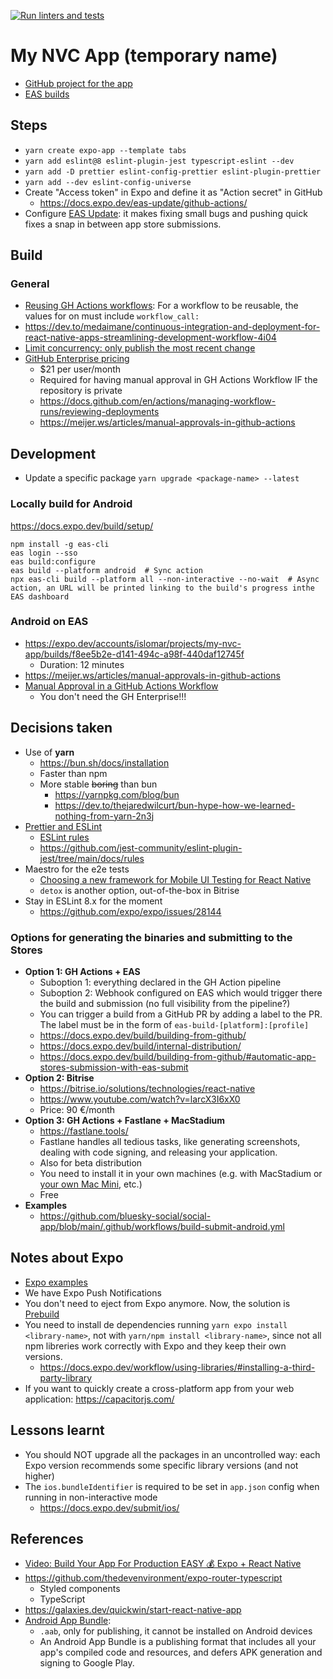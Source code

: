 [![Run linters and tests](https://github.com/islomar/my-nvc-app/actions/workflows/run-linters-and-tests.yml/badge.svg)](https://github.com/islomar/my-nvc-app/actions/workflows/run-linters-and-tests.yml)

# My NVC App (temporary name)

- [GitHub project for the app](https://github.com/users/islomar/projects/4/views/1)
- [EAS builds](https://expo.dev/accounts/islomar/projects/my-nvc-app/builds)

## Steps

- `yarn create expo-app --template tabs`
- `yarn add eslint@8 eslint-plugin-jest typescript-eslint --dev`
- `yarn add -D prettier eslint-config-prettier eslint-plugin-prettier`
- `yarn add --dev eslint-config-universe`
- Create "Access token" in Expo and define it as "Action secret" in GitHub
  - https://docs.expo.dev/eas-update/github-actions/
- Configure [EAS Update](https://docs.expo.dev/eas-update/introduction/): it makes fixing small bugs and pushing quick fixes a snap in between app store submissions.

## Build

### General

- [Reusing GH Actions workflows](https://docs.github.com/en/actions/using-workflows/reusing-workflows): For a workflow to be reusable, the values for on must include `workflow_call:`
- https://dev.to/medaimane/continuous-integration-and-deployment-for-react-native-apps-streamlining-development-workflow-4i04
- [Limit concurrency: only publish the most recent change](https://meijer.ws/articles/manual-approvals-in-github-actions#only-publish-the-most-recent-change)
- [GitHub Enterprise pricing](https://github.com/pricing)
  - $21 per user/month
  - Required for having manual approval in GH Actions Workflow IF the repository is private
  - https://docs.github.com/en/actions/managing-workflow-runs/reviewing-deployments
  - https://meijer.ws/articles/manual-approvals-in-github-actions

## Development

- Update a specific package `yarn upgrade <package-name> --latest`

### Locally build for Android

https://docs.expo.dev/build/setup/

```shell
npm install -g eas-cli
eas login --sso
eas build:configure
eas build --platform android  # Sync action
npx eas-cli build --platform all --non-interactive --no-wait  # Async action, an URL will be printed linking to the build's progress inthe EAS dashboard
```

### Android on EAS

- https://expo.dev/accounts/islomar/projects/my-nvc-app/builds/f8ee5b2e-d141-494c-a98f-440daf12745f
  - Duration: 12 minutes
- https://meijer.ws/articles/manual-approvals-in-github-actions
- [Manual Approval in a GitHub Actions Workflow](https://trstringer.com/github-actions-manual-approval/)
  - You don't need the GH Enterprise!!!

## Decisions taken

- Use of **yarn**
  - https://bun.sh/docs/installation
  - Faster than npm
  - More stable ~~boring~~ than bun
    - https://yarnpkg.com/blog/bun
    - https://dev.to/thejaredwilcurt/bun-hype-how-we-learned-nothing-from-yarn-2n3j
- [Prettier and ESLint](https://docs.expo.dev/guides/using-eslint/)
  - [ESLint rules](https://eslint.org/docs/latest/rules/)
  - https://github.com/jest-community/eslint-plugin-jest/tree/main/docs/rules
- Maestro for the e2e tests
  - [Choosing a new framework for Mobile UI Testing for React Native](https://medium.com/@joemcguinness/choosing-a-new-framework-for-mobile-ui-testing-for-react-native-08f1cd3a4042)
  - `detox` is another option, out-of-the-box in Bitrise
- Stay in ESLint 8.x for the moment
  - https://github.com/expo/expo/issues/28144

### Options for generating the binaries and submitting to the Stores

- **Option 1: GH Actions + EAS**
  - Suboption 1: everything declared in the GH Action pipeline
  - Suboption 2: Webhook configured on EAS which would trigger there the build and submission (no full visibility from the pipeline?)
  - You can trigger a build from a GitHub PR by adding a label to the PR. The label must be in the form of `eas-build-[platform]:[profile]`
  - https://docs.expo.dev/build/building-from-github/
  - https://docs.expo.dev/build/internal-distribution/
  - https://docs.expo.dev/build/building-from-github/#automatic-app-stores-submission-with-eas-submit
- **Option 2: Bitrise**
  - https://bitrise.io/solutions/technologies/react-native
  - https://www.youtube.com/watch?v=larcX3I6xX0
  - Price: 90 €/month
- **Option 3: GH Actions + Fastlane + MacStadium**
  - https://fastlane.tools/
  - Fastlane handles all tedious tasks, like generating screenshots, dealing with code signing, and releasing your application.
  - Also for beta distribution
  - You need to install it in your own machines (e.g. with MacStadium or [your own Mac Mini](https://www.scaleway.com/en/docs/tutorials/install-github-actions-runner-mac/), etc.)
  - Free
- **Examples**
  - https://github.com/bluesky-social/social-app/blob/main/.github/workflows/build-submit-android.yml

## Notes about Expo

- [Expo examples](https://github.com/expo/examples)
- We have Expo Push Notifications
- You don't need to eject from Expo anymore. Now, the solution is [Prebuild](https://docs.expo.dev/workflow/prebuild/)
- You need to install de dependencies running `yarn expo install <library-name>`, not with `yarn/npm install <library-name>`, since not all npm libreries work correctly with Expo and they keep their own versions.
  - https://docs.expo.dev/workflow/using-libraries/#installing-a-third-party-library
- If you want to quickly create a cross-platform app from your web application: https://capacitorjs.com/

## Lessons learnt

- You should NOT upgrade all the packages in an uncontrolled way: each Expo version recommends some specific library versions (and not higher)
- The `ios.bundleIdentifier` is required to be set in `app.json` config when running in non-interactive mode
  - https://docs.expo.dev/submit/ios/

## References

- [Video: Build Your App For Production EASY 💰 Expo + React Native](https://www.youtube.com/watch?v=Tx_u902DER0)
- https://github.com/thedevenvironment/expo-router-typescript
  - Styled components
  - TypeScript
- https://galaxies.dev/quickwin/start-react-native-app
- [Android App Bundle](https://developer.android.com/guide/app-bundle):
  - `.aab`, only for publishing, it cannot be installed on Android devices
  - An Android App Bundle is a publishing format that includes all your app's compiled code and resources, and defers APK generation and signing to Google Play.
